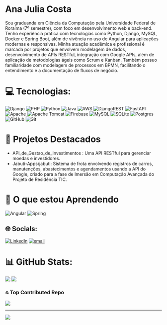 
# Ana Julia Costa

Sou graduanda em Ciência da Computação pela Universidade Federal de Roraima (7º semestre), com foco em desenvolvimento web e back-end. Tenho experiência prática com tecnologias como Python, Django, MySQL, Docker e Spring Boot, além de vivência no uso de Angular para aplicações modernas e responsivas. Minha atuação acadêmica e profissional é marcada por projetos que envolvem modelagem de dados, desenvolvimento de APIs RESTful, integração com Google APIs, além de aplicação de metodologias ágeis como Scrum e Kanban. Também possuo familiaridade com modelagem de processos em BPMN, facilitando o entendimento e a documentação de fluxos de negócio.

# 💻 Tecnologias:
![Django](https://img.shields.io/badge/django-%23092E20.svg?style=for-the-badge&logo=django&logoColor=white) ![PHP](https://img.shields.io/badge/php-%23777BB4.svg?style=for-the-badge&logo=php&logoColor=white) ![Python](https://img.shields.io/badge/python-3670A0?style=for-the-badge&logo=python&logoColor=ffdd54) ![Java](https://img.shields.io/badge/java-%23ED8B00.svg?style=for-the-badge&logo=openjdk&logoColor=white) ![AWS](https://img.shields.io/badge/AWS-%23FF9900.svg?style=for-the-badge&logo=amazon-aws&logoColor=white) ![DjangoREST](https://img.shields.io/badge/DJANGO-REST-ff1709?style=for-the-badge&logo=django&logoColor=white&color=ff1709&labelColor=gray) ![FastAPI](https://img.shields.io/badge/FastAPI-005571?style=for-the-badge&logo=fastapi) ![Apache](https://img.shields.io/badge/apache-%23D42029.svg?style=for-the-badge&logo=apache&logoColor=white) ![Apache Tomcat](https://img.shields.io/badge/apache%20tomcat-%23F8DC75.svg?style=for-the-badge&logo=apache-tomcat&logoColor=black) ![Firebase](https://img.shields.io/badge/firebase-a08021?style=for-the-badge&logo=firebase&logoColor=ffcd34) ![MySQL](https://img.shields.io/badge/mysql-4479A1.svg?style=for-the-badge&logo=mysql&logoColor=white) ![SQLite](https://img.shields.io/badge/sqlite-%2307405e.svg?style=for-the-badge&logo=sqlite&logoColor=white) ![Postgres](https://img.shields.io/badge/postgres-%23316192.svg?style=for-the-badge&logo=postgresql&logoColor=white) ![GitHub](https://img.shields.io/badge/github-%23121011.svg?style=for-the-badge&logo=github&logoColor=white) ![Git](https://img.shields.io/badge/git-%23F05033.svg?style=for-the-badge&logo=git&logoColor=white)

# 📂 Projetos Destacados

- API_de_Gestao_de_Investimentos : Uma API RESTful para gerenciar moedas e investidores.
-  Jabuti-Apps/jabuti: Sistema de frota envolvendo registros de carros, manutenções, abastecimentos e agendamentos usando a API do Google, criado para a fase de Imersão em Computação Avançada do Projeto de Residência TIC.

# 🌟 O que estou Aprendendo

 ![Angular](https://img.shields.io/badge/angular-%23DD0031.svg?style=for-the-badge&logo=angular&logoColor=white) ![Spring](https://img.shields.io/badge/spring-%236DB33F.svg?style=for-the-badge&logo=spring&logoColor=white)


## 🌐 Socials:
[![LinkedIn](https://img.shields.io/badge/LinkedIn-%230077B5.svg?logo=linkedin&logoColor=white)](https://linkedin.com/in/https://www.linkedin.com/in/anajuliavpac/) [![email](https://img.shields.io/badge/Email-D14836?logo=gmail&logoColor=white)](mailto:anajuliavpac@gmail.com) 


# 📊 GitHub Stats:
![](https://nirzak-streak-stats.vercel.app/?user=A-juli07&theme=dark&hide_border=false)
![](https://github-readme-stats.vercel.app/api/top-langs/?username=A-juli07&theme=dark&hide_border=false&include_all_commits=true&count_private=false&layout=compact)

### 🔝 Top Contributed Repo
![](https://github-contributor-stats.vercel.app/api?username=A-juli07&limit=5&theme=dark&combine_all_yearly_contributions=true)

---
[![](https://visitcount.itsvg.in/api?id=A-juli07&icon=0&color=0)](https://visitcount.itsvg.in)
